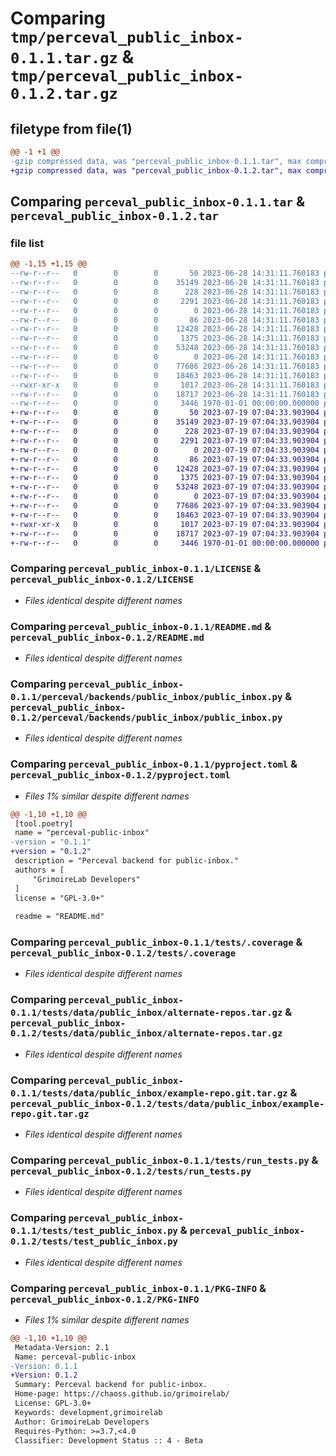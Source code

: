 # Comparing `tmp/perceval_public_inbox-0.1.1.tar.gz` & `tmp/perceval_public_inbox-0.1.2.tar.gz`

## filetype from file(1)

```diff
@@ -1 +1 @@
-gzip compressed data, was "perceval_public_inbox-0.1.1.tar", max compression
+gzip compressed data, was "perceval_public_inbox-0.1.2.tar", max compression
```

## Comparing `perceval_public_inbox-0.1.1.tar` & `perceval_public_inbox-0.1.2.tar`

### file list

```diff
@@ -1,15 +1,15 @@
--rw-r--r--   0        0        0       50 2023-06-28 14:31:11.760183 perceval_public_inbox-0.1.1/AUTHORS
--rw-r--r--   0        0        0    35149 2023-06-28 14:31:11.760183 perceval_public_inbox-0.1.1/LICENSE
--rw-r--r--   0        0        0      228 2023-06-28 14:31:11.760183 perceval_public_inbox-0.1.1/NEWS
--rw-r--r--   0        0        0     2291 2023-06-28 14:31:11.760183 perceval_public_inbox-0.1.1/README.md
--rw-r--r--   0        0        0        0 2023-06-28 14:31:11.760183 perceval_public_inbox-0.1.1/perceval/backends/public_inbox/__init__.py
--rw-r--r--   0        0        0       86 2023-06-28 14:31:11.760183 perceval_public_inbox-0.1.1/perceval/backends/public_inbox/_version.py
--rw-r--r--   0        0        0    12428 2023-06-28 14:31:11.760183 perceval_public_inbox-0.1.1/perceval/backends/public_inbox/public_inbox.py
--rw-r--r--   0        0        0     1375 2023-06-28 14:31:11.760183 perceval_public_inbox-0.1.1/pyproject.toml
--rw-r--r--   0        0        0    53248 2023-06-28 14:31:11.760183 perceval_public_inbox-0.1.1/tests/.coverage
--rw-r--r--   0        0        0        0 2023-06-28 14:31:11.760183 perceval_public_inbox-0.1.1/tests/__init__.py
--rw-r--r--   0        0        0    77686 2023-06-28 14:31:11.760183 perceval_public_inbox-0.1.1/tests/data/public_inbox/alternate-repos.tar.gz
--rw-r--r--   0        0        0    18463 2023-06-28 14:31:11.760183 perceval_public_inbox-0.1.1/tests/data/public_inbox/example-repo.git.tar.gz
--rwxr-xr-x   0        0        0     1017 2023-06-28 14:31:11.760183 perceval_public_inbox-0.1.1/tests/run_tests.py
--rw-r--r--   0        0        0    18717 2023-06-28 14:31:11.760183 perceval_public_inbox-0.1.1/tests/test_public_inbox.py
--rw-r--r--   0        0        0     3446 1970-01-01 00:00:00.000000 perceval_public_inbox-0.1.1/PKG-INFO
+-rw-r--r--   0        0        0       50 2023-07-19 07:04:33.903904 perceval_public_inbox-0.1.2/AUTHORS
+-rw-r--r--   0        0        0    35149 2023-07-19 07:04:33.903904 perceval_public_inbox-0.1.2/LICENSE
+-rw-r--r--   0        0        0      228 2023-07-19 07:04:33.903904 perceval_public_inbox-0.1.2/NEWS
+-rw-r--r--   0        0        0     2291 2023-07-19 07:04:33.903904 perceval_public_inbox-0.1.2/README.md
+-rw-r--r--   0        0        0        0 2023-07-19 07:04:33.903904 perceval_public_inbox-0.1.2/perceval/backends/public_inbox/__init__.py
+-rw-r--r--   0        0        0       86 2023-07-19 07:04:33.903904 perceval_public_inbox-0.1.2/perceval/backends/public_inbox/_version.py
+-rw-r--r--   0        0        0    12428 2023-07-19 07:04:33.903904 perceval_public_inbox-0.1.2/perceval/backends/public_inbox/public_inbox.py
+-rw-r--r--   0        0        0     1375 2023-07-19 07:04:33.903904 perceval_public_inbox-0.1.2/pyproject.toml
+-rw-r--r--   0        0        0    53248 2023-07-19 07:04:33.903904 perceval_public_inbox-0.1.2/tests/.coverage
+-rw-r--r--   0        0        0        0 2023-07-19 07:04:33.903904 perceval_public_inbox-0.1.2/tests/__init__.py
+-rw-r--r--   0        0        0    77686 2023-07-19 07:04:33.903904 perceval_public_inbox-0.1.2/tests/data/public_inbox/alternate-repos.tar.gz
+-rw-r--r--   0        0        0    18463 2023-07-19 07:04:33.903904 perceval_public_inbox-0.1.2/tests/data/public_inbox/example-repo.git.tar.gz
+-rwxr-xr-x   0        0        0     1017 2023-07-19 07:04:33.903904 perceval_public_inbox-0.1.2/tests/run_tests.py
+-rw-r--r--   0        0        0    18717 2023-07-19 07:04:33.903904 perceval_public_inbox-0.1.2/tests/test_public_inbox.py
+-rw-r--r--   0        0        0     3446 1970-01-01 00:00:00.000000 perceval_public_inbox-0.1.2/PKG-INFO
```

### Comparing `perceval_public_inbox-0.1.1/LICENSE` & `perceval_public_inbox-0.1.2/LICENSE`

 * *Files identical despite different names*

### Comparing `perceval_public_inbox-0.1.1/README.md` & `perceval_public_inbox-0.1.2/README.md`

 * *Files identical despite different names*

### Comparing `perceval_public_inbox-0.1.1/perceval/backends/public_inbox/public_inbox.py` & `perceval_public_inbox-0.1.2/perceval/backends/public_inbox/public_inbox.py`

 * *Files identical despite different names*

### Comparing `perceval_public_inbox-0.1.1/pyproject.toml` & `perceval_public_inbox-0.1.2/pyproject.toml`

 * *Files 1% similar despite different names*

```diff
@@ -1,10 +1,10 @@
 [tool.poetry]
 name = "perceval-public-inbox"
-version = "0.1.1"
+version = "0.1.2"
 description = "Perceval backend for public-inbox."
 authors = [
     "GrimoireLab Developers"
 ]
 license = "GPL-3.0+"
 
 readme = "README.md"
```

### Comparing `perceval_public_inbox-0.1.1/tests/.coverage` & `perceval_public_inbox-0.1.2/tests/.coverage`

 * *Files identical despite different names*

### Comparing `perceval_public_inbox-0.1.1/tests/data/public_inbox/alternate-repos.tar.gz` & `perceval_public_inbox-0.1.2/tests/data/public_inbox/alternate-repos.tar.gz`

 * *Files identical despite different names*

### Comparing `perceval_public_inbox-0.1.1/tests/data/public_inbox/example-repo.git.tar.gz` & `perceval_public_inbox-0.1.2/tests/data/public_inbox/example-repo.git.tar.gz`

 * *Files identical despite different names*

### Comparing `perceval_public_inbox-0.1.1/tests/run_tests.py` & `perceval_public_inbox-0.1.2/tests/run_tests.py`

 * *Files identical despite different names*

### Comparing `perceval_public_inbox-0.1.1/tests/test_public_inbox.py` & `perceval_public_inbox-0.1.2/tests/test_public_inbox.py`

 * *Files identical despite different names*

### Comparing `perceval_public_inbox-0.1.1/PKG-INFO` & `perceval_public_inbox-0.1.2/PKG-INFO`

 * *Files 1% similar despite different names*

```diff
@@ -1,10 +1,10 @@
 Metadata-Version: 2.1
 Name: perceval-public-inbox
-Version: 0.1.1
+Version: 0.1.2
 Summary: Perceval backend for public-inbox.
 Home-page: https://chaoss.github.io/grimoirelab/
 License: GPL-3.0+
 Keywords: development,grimoirelab
 Author: GrimoireLab Developers
 Requires-Python: >=3.7,<4.0
 Classifier: Development Status :: 4 - Beta
```

